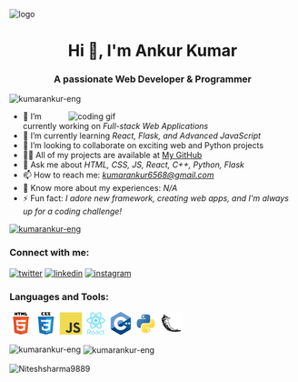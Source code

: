 ![logo](logo)

<h1 align="center">Hi 👋, I'm Ankur Kumar</h1>
<h3 align="center">A passionate Web Developer & Programmer</h3>

<p align="left"> <img src="https://komarev.com/ghpvc/?username=kumarankur-eng&label=Profile%20views&color=0e75b6&style=flat" alt="kumarankur-eng" /> </p>

<img align="right" width="400px" src="https://imgs.search.brave.com/uGBeRwzhbiOphYDvGkQnCQYYApKyDw1OrDHAZ44cF9Y/rs:fit:860:0:0/g:ce/aHR0cHM6Ly9naWZk/Yi5jb20vaW1hZ2Vz/L2hpZ2gvYW5pbWF0/ZWQtbWFuLWNvbXB1/dGVyLWNvZGluZy1u/YWU2bWVjMzc4bHNn/MWkzLmdpZg.gif" alt="coding gif">

- 🔭 I’m currently working on *Full-stack Web Applications*
- 🌱 I’m currently learning *React, Flask, and Advanced JavaScript*
- 👯 I’m looking to collaborate on exciting web and Python projects
- 👨‍💻 All of my projects are available at [My GitHub](https://github.com/kumarankur-eng)
- 💬 Ask me about *HTML, CSS, JS, React, C++, Python, Flask*
- 📫 How to reach me: *kumarankur6568@gmail.com*
- 📄 Know more about my experiences: *N/A*
- ⚡ Fun fact: *I adore new framework, creating web apps, and I'm always up for a coding challenge!*

<p align="left"> 
  <a href="https://github.com/ryo-ma/github-profile-trophy"><img src="https://github-profile-trophy.vercel.app/?username=kumarankur-eng" alt="kumarankur-eng" /></a> 
</p>

<h3 align="left">Connect with me:</h3>
<p align="left">
  <a href="https://x.com/ankurkumar__2" target="blank"><img align="center" src="https://raw.githubusercontent.com/rahuldkjain/github-profile-readme-generator/master/src/images/icons/Social/twitter.svg" alt="twitter" height="30" width="40" /></a>
  <a href="https://www.linkedin.com/in/ankur-kumar-7542a525a/" target="blank"><img align="center" src="https://raw.githubusercontent.com/rahuldkjain/github-profile-readme-generator/master/src/images/icons/Social/linked-in-alt.svg" alt="linkedin" height="30" width="40" /></a>
<!--   <a href="https://www.facebook.com/your_facebook" target="blank"><img align="center" src="https://raw.githubusercontent.com/rahuldkjain/github-profile-readme-generator/master/src/images/icons/Social/facebook.svg" alt="facebook" height="30" width="40" /></a> -->
  <a href="https://www.instagram.com/ankur_kumar1305/#" target="blank"><img align="center" src="https://raw.githubusercontent.com/rahuldkjain/github-profile-readme-generator/master/src/images/icons/Social/instagram.svg" alt="instagram" height="30" width="40" /></a>
  <!-- Add more social links as needed -->
</p>

<h3 align="left">Languages and Tools:</h3>
<p align="left"> 
  <a href="https://developer.mozilla.org/en-US/docs/Web/HTML" target="_blank"><img src="https://raw.githubusercontent.com/devicons/devicon/master/icons/html5/html5-original-wordmark.svg" alt="html5" width="40" height="40"/></a>
  <a href="https://developer.mozilla.org/en-US/docs/Web/CSS" target="_blank"><img src="https://raw.githubusercontent.com/devicons/devicon/master/icons/css3/css3-original-wordmark.svg" alt="css3" width="40" height="40"/></a>
  <a href="https://developer.mozilla.org/en-US/docs/Web/JavaScript" target="_blank"><img src="https://raw.githubusercontent.com/devicons/devicon/master/icons/javascript/javascript-original.svg" alt="javascript" width="40" height="40"/></a>
  <a href="https://reactjs.org/" target="_blank"><img src="https://raw.githubusercontent.com/devicons/devicon/master/icons/react/react-original-wordmark.svg" alt="react" width="40" height="40"/></a>
  <a href="https://www.cprogramming.com/" target="_blank"><img src="https://raw.githubusercontent.com/devicons/devicon/master/icons/cplusplus/cplusplus-original.svg" alt="cplusplus" width="40" height="40"/></a>
  <a href="https://www.python.org/" target="_blank"><img src="https://raw.githubusercontent.com/devicons/devicon/master/icons/python/python-original.svg" alt="python" width="40" height="40"/></a>
  <a href="https://flask.palletsprojects.com/" target="_blank"><img src="https://raw.githubusercontent.com/devicons/devicon/master/icons/flask/flask-original.svg" alt="flask" width="40" height="40"/></a>
</p>

<p><img align="left" src="https://github-readme-stats.vercel.app/api/top-langs?username=ankur-kumar-7542a525a&show_icons=true&locale=en&layout=compact" alt="kumarankur-eng" /></p>

<p>&nbsp;<img align="center" src="https://github-readme-stats.vercel.app/api?username=ankur-kumar-7542a525a&show_icons=true&locale=en" alt="kumarankur-eng" /></p>

<p><img align="center" src="https://github-readme-streak-stats.herokuapp.com/?user=Niteshsharma9889&" alt="Niteshsharma9889" /></p>
